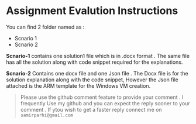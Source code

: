 # Assignment Evalution Instructions


You can find 2 folder named as :

* Scnario 1 
* Scnario 2

**Scnario-1** contains one solution1 file which is in .docx format . The same file has all the solution along with code snippet required for the explanations.

**Scnario-2** Contains one docx file and one Json file . The Docx file is for the solution explanation along with the code snippet, However the Json file attached is the ARM template for the Windows VM creation.

> Please use the github comment feature to provide your comment .
> I frequently Use my github and you can expect the reply sooner to your comment . If ytou wish to get a faster reply connect me on `samirparhi@gmail.com`
